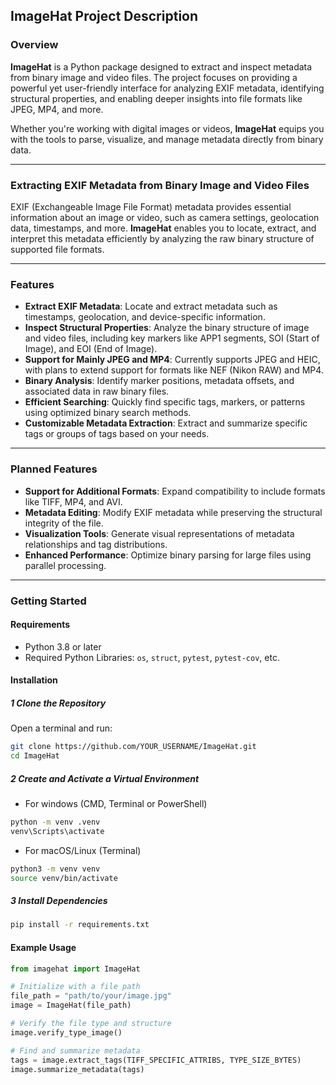 ## ImageHat Project Description

### Overview
**ImageHat** is a Python package designed to extract and inspect metadata from binary image and video files. The project focuses on providing a powerful yet user-friendly interface for analyzing EXIF metadata, identifying structural properties, and enabling deeper insights into file formats like JPEG, MP4, and more. 

Whether you're working with digital images or videos, **ImageHat** equips you with the tools to parse, visualize, and manage metadata directly from binary data.

---

### Extracting EXIF Metadata from Binary Image and Video Files
EXIF (Exchangeable Image File Format) metadata provides essential information about an image or video, such as camera settings, geolocation data, timestamps, and more. **ImageHat** enables you to locate, extract, and interpret this metadata efficiently by analyzing the raw binary structure of supported file formats.

---

### Features
- **Extract EXIF Metadata**: Locate and extract metadata such as timestamps, geolocation, and device-specific information.
- **Inspect Structural Properties**: Analyze the binary structure of image and video files, including key markers like APP1 segments, SOI (Start of Image), and EOI (End of Image).
- **Support for Mainly JPEG and MP4**: Currently supports JPEG and HEIC, with plans to extend support for formats like NEF (Nikon RAW) and MP4.
- **Binary Analysis**: Identify marker positions, metadata offsets, and associated data in raw binary files.
- **Efficient Searching**: Quickly find specific tags, markers, or patterns using optimized binary search methods.
- **Customizable Metadata Extraction**: Extract and summarize specific tags or groups of tags based on your needs.

---

### Planned Features
- **Support for Additional Formats**: Expand compatibility to include formats like TIFF, MP4, and AVI.
- **Metadata Editing**: Modify EXIF metadata while preserving the structural integrity of the file.
- **Visualization Tools**: Generate visual representations of metadata relationships and tag distributions.
- **Enhanced Performance**: Optimize binary parsing for large files using parallel processing.

---

### Getting Started
#### Requirements
- Python 3.8 or later
- Required Python Libraries: `os`, `struct`, `pytest`, `pytest-cov`, etc.

#### Installation
##### **1 Clone the Repository**
Open a terminal and run:

```sh
git clone https://github.com/YOUR_USERNAME/ImageHat.git
cd ImageHat
```

##### **2 Create and Activate a Virtual Environment**

- For windows (CMD, Terminal or PowerShell)
```sh
python -m venv .venv
venv\Scripts\activate
```

- For macOS/Linux (Terminal)
```sh 
python3 -m venv venv
source venv/bin/activate
```

##### **3 Install Dependencies**

```sh
pip install -r requirements.txt
```


#### Example Usage
```python
from imagehat import ImageHat

# Initialize with a file path
file_path = "path/to/your/image.jpg"
image = ImageHat(file_path)

# Verify the file type and structure
image.verify_type_image()

# Find and summarize metadata
tags = image.extract_tags(TIFF_SPECIFIC_ATTRIBS, TYPE_SIZE_BYTES)
image.summarize_metadata(tags)
```